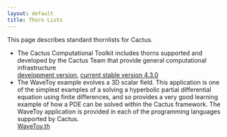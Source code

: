 ```yaml
---
layout: default
title: Thorn Lists
---
```

This page describes standard thornlists for Cactus.

-   The Cactus Computational Toolkit includes thorns supported and
    developed by the Cactus Team that provide general computational
    infrastructure  
    [development
    version](https://bitbucket.org/cactuscode/utilities/raw/master/ThornLists/Cactus_devel.th),
    [current stable version
    4.3.0](https://bitbucket.org/cactuscode/utilities/raw/Cactus_4.3.0/ThornLists/Cactus_4.3.0.th)
-   The WaveToy example evolves a 3D scalar field. This application is
    one of the simplest examples of a solving a hyperbolic partial
    differential equation using finite differences, and so provides a
    very good learning example of how a PDE can be solved within the
    Cactus framework. The WaveToy application is provided in each of the
    programming languages supported by Cactus.  
    [WaveToy.th](WaveToy.th)
